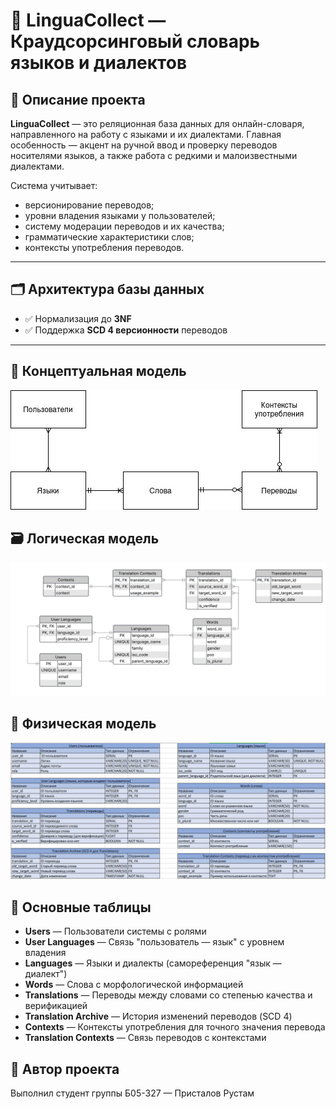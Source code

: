 # 📖 LinguaCollect — Краудсорсинговый словарь языков и диалектов

## 📌 Описание проекта
**LinguaCollect** — это реляционная база данных для онлайн-словаря, направленного на работу с языками и их диалектами. 
Главная особенность — акцент на ручной ввод и проверку переводов носителями языков, а также работа с редкими и малоизвестными диалектами.

Система учитывает:
- версионирование переводов;
- уровни владения языками у пользователей;
- систему модерации переводов и их качества;
- грамматические характеристики слов;
- контексты употребления переводов.

---

## 🗂 Архитектура базы данных

- ✅ Нормализация до **3NF**
- ✅ Поддержка **SCD 4 версионности** переводов

---

## 🧠 Концептуальная модель

![Концептуальная модель](./docs/conceptual_model.jpg)

## 🗃 Логическая модель

![Логическая модель](./docs/logical_model.jpeg)

## 💾 Физическая модель

![Физическая модель](./docs/physical_model.jpg)

## 📑 Основные таблицы
- **Users** — Пользователи системы с ролями
- **User Languages** — Связь "пользователь — язык" с уровнем владения
- **Languages** — Языки и диалекты (самореференция "язык — диалект")
- **Words** — Слова с морфологической информацией
- **Translations** — Переводы между словами со степенью качества и верификацией
- **Translation Archive** — История изменений переводов (SCD 4)
- **Contexts** — Контексты употребления для точного значения перевода
- **Translation Contexts** — Связь переводов с контекстами

## 📜 Автор проекта

Выполнил студент группы Б05-327 — Присталов Рустам
